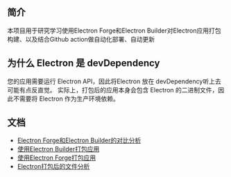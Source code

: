 ## 简介
本项目用于研究学习使用Electron Forge和Electron Builder对Electron应用打包构建、以及结合Github action做自动化部署、自动更新

## 为什么 Electron 是 devDependency
您的应用需要运行 Electron API，因此将Electron 放在 devDependency听上去可能有点反直觉。 实际上，打包后的应用本身会包含 Electron 的二进制文件，因此不需要将 Electron 作为生产环境依赖。

## 文档
- [Electron Forge和Electron Builder的对比分析](./docs/forge和builder的对比.md)
- [使用Electron Builder打包应用](./docs/使用electron%20build打包应用.md)
- [使用Electron Forge打包应用](./docs/使用electron%20forge打包应用.md)
- [Electron打包后的文件分析](./docs/electron打包后的文件分析.md)